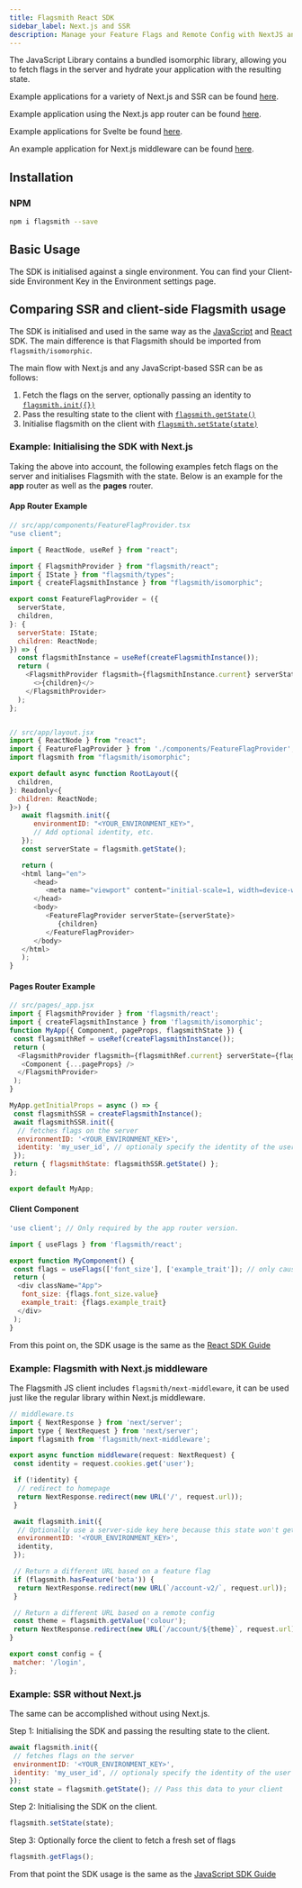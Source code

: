```yaml
---
title: Flagsmith React SDK
sidebar_label: Next.js and SSR
description: Manage your Feature Flags and Remote Config with NextJS and SSR.
---
```


The JavaScript Library contains a bundled isomorphic library, allowing you to fetch flags in the server and hydrate your
application with the resulting state.

Example applications for a variety of Next.js and SSR can be found
[here](https://github.com/flagsmith/flagsmith-js-examples/tree/main/nextjs).

Example application using the Next.js app router can be found
[here](https://github.com/Flagsmith/flagsmith-js-examples/tree/main/nextjs-approuter).

Example applications for Svelte be found [here](https://github.com/flagsmith/flagsmith-js-examples/tree/main/svelte).

An example application for Next.js middleware can be found
[here](https://github.com/flagsmith/flagsmith-js-examples/tree/main/nextjs-middleware).

## Installation

### NPM

```bash
npm i flagsmith --save
```

## Basic Usage

The SDK is initialised against a single environment. You can find your Client-side Environment Key in the Environment
settings page.

## Comparing SSR and client-side Flagsmith usage

The SDK is initialised and used in the same way as the [JavaScript](/integrating-with-flagsmith/client-side-sdks/javascript) and [React](/integrating-with-flagsmith/client-side-sdks/react)
SDK. The main difference is that Flagsmith should be imported from `flagsmith/isomorphic`.

The main flow with Next.js and any JavaScript-based SSR can be as follows:

1. Fetch the flags on the server, optionally passing an identity to
   [`flagsmith.init({})`](/integrating-with-flagsmith/client-side-sdks/javascript#initialisation-options)
2. Pass the resulting state to the client with [`flagsmith.getState()`](/integrating-with-flagsmith/client-side-sdks/javascript#available-functions)
3. Initialise flagsmith on the client with [`flagsmith.setState(state)`](/integrating-with-flagsmith/client-side-sdks/javascript#available-functions)

### Example: Initialising the SDK with Next.js

Taking the above into account, the following examples fetch flags on the server and initialises Flagsmith with the
state. Below is an example for the **app** router as well as the **pages** router.

#### App Router Example

```javascript
// src/app/components/FeatureFlagProvider.tsx
"use client";

import { ReactNode, useRef } from "react";

import { FlagsmithProvider } from "flagsmith/react";
import { IState } from "flagsmith/types";
import { createFlagsmithInstance } from "flagsmith/isomorphic";

export const FeatureFlagProvider = ({
  serverState,
  children,
}: {
  serverState: IState;
  children: ReactNode;
}) => {
  const flagsmithInstance = useRef(createFlagsmithInstance());
  return (
    <FlagsmithProvider flagsmith={flagsmithInstance.current} serverState={serverState}>
      <>{children}</>
    </FlagsmithProvider>
  );
};


// src/app/layout.jsx
import { ReactNode } from "react";
import { FeatureFlagProvider } from './components/FeatureFlagProvider';
import flagsmith from "flagsmith/isomorphic";

export default async function RootLayout({
  children,
}: Readonly<{
  children: ReactNode;
}>) {
   await flagsmith.init({
      environmentID: "<YOUR_ENVIRONMENT_KEY>",
      // Add optional identity, etc.
   });
   const serverState = flagsmith.getState();

   return (
   <html lang="en">
      <head>
         <meta name="viewport" content="initial-scale=1, width=device-width" />
      </head>
      <body>
         <FeatureFlagProvider serverState={serverState}>
            {children}
         </FeatureFlagProvider>
      </body>
   </html>
   );
}
```

#### Pages Router Example

```javascript
// src/pages/_app.jsx
import { FlagsmithProvider } from 'flagsmith/react';
import { createFlagsmithInstance } from 'flagsmith/isomorphic';
function MyApp({ Component, pageProps, flagsmithState }) {
 const flagsmithRef = useRef(createFlagsmithInstance());
 return (
  <FlagsmithProvider flagsmith={flagsmithRef.current} serverState={flagsmithState}>
   <Component {...pageProps} />
  </FlagsmithProvider>
 );
}

MyApp.getInitialProps = async () => {
 const flagsmithSSR = createFlagsmithInstance();
 await flagsmithSSR.init({
  // fetches flags on the server
  environmentID: '<YOUR_ENVIRONMENT_KEY>',
  identity: 'my_user_id', // optionaly specify the identity of the user to get their specific flags
 });
 return { flagsmithState: flagsmithSSR.getState() };
};

export default MyApp;
```

#### Client Component

```javascript
'use client'; // Only required by the app router version.

import { useFlags } from 'flagsmith/react';

export function MyComponent() {
 const flags = useFlags(['font_size'], ['example_trait']); // only causes re-render if specified flag values / traits change
 return (
  <div className="App">
   font_size: {flags.font_size.value}
   example_trait: {flags.example_trait}
  </div>
 );
}
```

From this point on, the SDK usage is the same as the [React SDK Guide](/integrating-with-flagsmith/client-side-sdks/react)

### Example: Flagsmith with Next.js middleware

The Flagsmith JS client includes `flagsmith/next-middleware`, it can be used just like the regular library within
Next.js middleware.

```javascript
// middleware.ts
import { NextResponse } from 'next/server';
import type { NextRequest } from 'next/server';
import flagsmith from 'flagsmith/next-middleware';

export async function middleware(request: NextRequest) {
 const identity = request.cookies.get('user');

 if (!identity) {
  // redirect to homepage
  return NextResponse.redirect(new URL('/', request.url));
 }

 await flagsmith.init({
  // Optionally use a server-side key here because this state won't get passed to the client-side.
  environmentID: '<YOUR_ENVIRONMENT_KEY>',
  identity,
 });

 // Return a different URL based on a feature flag
 if (flagsmith.hasFeature('beta')) {
  return NextResponse.redirect(new URL(`/account-v2/`, request.url));
 }

 // Return a different URL based on a remote config
 const theme = flagsmith.getValue('colour');
 return NextResponse.redirect(new URL(`/account/${theme}`, request.url));
}

export const config = {
 matcher: '/login',
};
```

### Example: SSR without Next.js

The same can be accomplished without using Next.js.

Step 1: Initialising the SDK and passing the resulting state to the client.

```javascript
await flagsmith.init({
 // fetches flags on the server
 environmentID: '<YOUR_ENVIRONMENT_KEY>',
 identity: 'my_user_id', // optionaly specify the identity of the user to get their specific flags
});
const state = flagsmith.getState(); // Pass this data to your client
```

Step 2: Initialising the SDK on the client.

```javascript
flagsmith.setState(state);
```

Step 3: Optionally force the client to fetch a fresh set of flags

```javascript
flagsmith.getFlags();
```

From that point the SDK usage is the same as the [JavaScript SDK Guide](/integrating-with-flagsmith/client-side-sdks/javascript)
